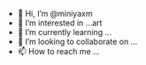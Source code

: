- 👋 Hi, I’m @miniyaxm
- 👀 I’m interested in ...art
- 🌱 I’m currently learning ...
- 💞️ I’m looking to collaborate on ...
- 📫 How to reach me ...

<!---
miniyaxm/miniyaxm is a ✨ special ✨ repository because its `README.md` (this file) appears on your GitHub profile.
You can click the Preview link to take a look at your changes.
--->
